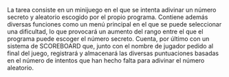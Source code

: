  La tarea consiste en un minijuego en el que se intenta adivinar un número secreto y aleatorio escogido por el propio programa. Contiene además diversas funciones
como un menú principal en el que se puede seleccionar una dificultad, lo que provocará un aumento del rango entre el que el programa puede escoger el número secreto.
Cuenta, por último con un sistema de SCOREBOARD que, junto con el nombre de jugador pedido al final del juego, registrará y almacenará las diversas puntuaciones basadas en el número
de intentos que han hecho falta para adivinar el número aleatorio.
